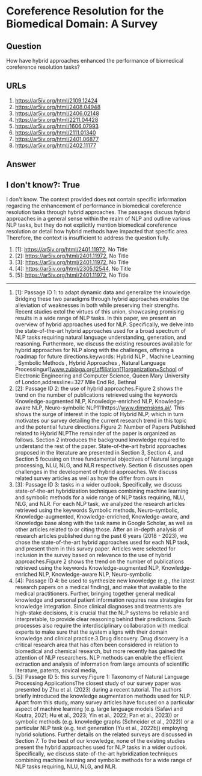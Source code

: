 # Coreference Resolution for the Biomedical Domain: A Survey

## Question

How have hybrid approaches enhanced the performance of biomedical coreference resolution tasks?

## URLs

1. https://ar5iv.org/html/2109.12424
2. https://ar5iv.org/html/2408.04948
3. https://ar5iv.org/html/2406.02148
4. https://ar5iv.org/html/2211.04428
5. https://ar5iv.org/html/1606.07993
6. https://ar5iv.org/html/2111.01340
7. https://ar5iv.org/html/2401.06877
8. https://ar5iv.org/html/2402.11177

## Answer

## I don't know?: True

I don't know. The context provided does not contain specific information regarding the enhancement of performance in biomedical coreference resolution tasks through hybrid approaches. The passages discuss hybrid approaches in a general sense within the realm of NLP and outline various NLP tasks, but they do not explicitly mention biomedical coreference resolution or detail how hybrid methods have impacted that specific area. Therefore, the context is insufficient to address the question fully.

1. [1]:  https://ar5iv.org/html/2401.11972, No Title
2. [2]:  https://ar5iv.org/html/2401.11972, No Title
3. [3]:  https://ar5iv.org/html/2401.11972, No Title
4. [4]:  https://ar5iv.org/html/2305.12544, No Title
5. [5]:  https://ar5iv.org/html/2401.11972, No Title
---
1. [1]:  Passage ID 1: to adapt dynamic data and generalize the knowledge. Bridging these two paradigms through hybrid approaches enables the alleviation of weaknesses in both while preserving their strengths. Recent studies extol the virtues of this union, showcasing promising results in a wide range of NLP tasks. In this paper, we present an overview of hybrid approaches used for NLP. Specifically, we delve into the state-of-the-art hybrid approaches used for a broad spectrum of NLP tasks requiring natural language understanding, generation, and reasoning. Furthermore, we discuss the existing resources available for hybrid approaches for NLP along with the challenges, offering a roadmap for future directions.keywords: Hybrid NLP , Machine Learning , Symbolic Methods , Hybrid Approaches , Natural Language Processingurl]www.zubiaga.org\affiliation[1]organization=School of Electronic Engineering and Computer Science, Queen Mary University of London,addressline=327 Mile End Rd, Bethnal
2. [2]:  Passage ID 2: the use of hybrid approaches.Figure 2 shows the trend on the number of publications retrieved using the keywords Knowledge-augmented NLP, Knowledge-enriched NLP, Knowledge-aware NLP, Neuro-symbolic NLP111https://www.dimensions.ai/. This shows the surge of interest in the topic of Hybrid NLP, which in turn motivates our survey detailing the current research trend in this topic and the potential future directions.Figure 2: Number of Papers Published related to Hybrid NLPThe remainder of the paper is organized as follows. Section 2 introduces the background knowledge required to understand the rest of the paper. State-of-the-art hybrid approaches proposed in the literature are presented in Section 3, Section 4, and Section 5 focusing on three fundamental objectives of Natural language processing, NLU, NLG, and NLR respectively. Section 6 discusses open challenges in the development of hybrid approaches. We discuss related survey articles as well as how the differ from ours in
3. [3]:  Passage ID 3: tasks in a wider outlook. Specifically, we discuss state-of-the-art hybridization techniques combining machine learning and symbolic methods for a wide range of NLP tasks requiring, NLU, NLG, and NLR. For each NLP task, we analyzed the research articles retrieved using the keywords Symbolic methods, Neuro-symbolic, Knowledge-augmented, Knowledge-enriched, Knowledge-aware, and Knowledge base along with the task name in Google Scholar, as well as other articles related to or citing those. After an in-depth analysis of research articles published during the past 6 years (2018 - 2023), we chose the state-of-the-art hybrid approaches used for each NLP task, and present them in this survey paper. Articles were selected for inclusion in the survey based on relevance to the use of hybrid approaches.Figure 2 shows the trend on the number of publications retrieved using the keywords Knowledge-augmented NLP, Knowledge-enriched NLP, Knowledge-aware NLP, Neuro-symbolic
4. [4]:  Passage ID 4: be used to synthesize new knowledge (e.g., the latest research papers on a medical finding), and make that available to the medical practitioners. Further, bringing together general medical knowledge and personal patient information requires new strategies for knowledge integration. Since clinical diagnoses and treatments are high-stake decisions, it is crucial that the NLP systems be reliable and interpretable, to provide clear reasoning behind their predictions. Such processes also require the interdisciplinary collaboration with medical experts to make sure that the system aligns with their domain knowledge and clinical practice.3.Drug discovery. Drug discovery is a critical research area that has often been considered in relation to biomedical and chemical research, but more recently has gained the attention of NLP researchers. NLP methods can enable the efficient extraction and analysis of information from large amounts of scientific literature, patents, sovical media,
5. [5]:  Passage ID 5: this survey.Figure 1: Taxonomy of Natural Language Processing ApplicationsThe closest study of our survey paper was presented by Zhu et al. (2023) during a recent tutorial. The authors briefly introduced the knowledge augmentation methods used for NLP. Apart from this study, many survey articles have focused on a particular aspect of machine learning (e.g. large language models (Safavi and Koutra, 2021; Hu et al., 2023; Yin et al., 2022; Pan et al., 2023)) or symbolic methods (e.g. knowledge graphs (Schneider et al., 2022)) or a particular NLP task (e.g. text generation (Yu et al., 2022b)) employing hybrid solutions. Further details on the related surveys are discussed in Section 7. To the best of our knowledge, none of the existing studies present the hybrid approaches used for NLP tasks in a wider outlook. Specifically, we discuss state-of-the-art hybridization techniques combining machine learning and symbolic methods for a wide range of NLP tasks requiring, NLU, NLG, and NLR.